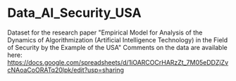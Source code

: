 # Data_AI_Security_USA
Dataset for the research paper "Empirical Model for Analysis of the Dynamics of Algorithmization (Artificial Intelligence Technology) in the Field of Security by the Example of the USA"
Comments on the data are available here: https://docs.google.com/spreadsheets/d/1iOARCOCrHARzZt_7M05eDDZjZvcNAoaCoORATq20lpk/edit?usp=sharing
